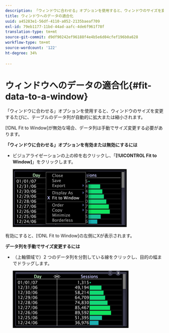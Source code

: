 ```yaml
---
description: 「ウィンドウに合わせる」オプションを使用すると、ウィンドウのサイズを変更するたびに、テーブルのデータ列が自動的に拡大または縮小されます。
title: ウィンドウへのデータの適合化
uuid: a45283e1-56df-4110-a052-2135baeaf709
exl-id: 79eb1177-11bd-44ad-aafc-4de6f961f78f
translation-type: tm+mt
source-git-commit: d9df90242ef96188f4e4b5e6d04cfef196b0a628
workflow-type: tm+mt
source-wordcount: '122'
ht-degree: 34%

---
```


# ウィンドウへのデータの適合化{#fit-data-to-a-window}

「ウィンドウに合わせる」オプションを使用すると、ウィンドウのサイズを変更するたびに、テーブルのデータ列が自動的に拡大または縮小されます。

[!DNL Fit to Window]が無効な場合、データ列は手動でサイズ変更する必要があります。

**「ウィンドウに合わせる」オプションを有効または無効にするには**

* ビジュアライゼーションの上の枠を右クリックし、「**[!UICONTROL Fit to Window]**」をクリックします。

   ![](assets/mnu_Table_Fit.png)

有効にすると、[!DNL Fit to Window]の左側にXが表示されます。

**データ列を手動でサイズ変更するには**

* （上軸領域で）2 つのデータ列を分割している線をクリックし、目的の幅までドラッグします。

   ![](assets/mnu_Table_Resize.png)
